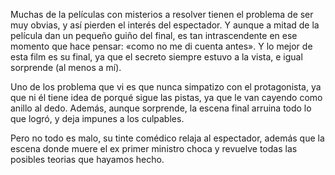 Muchas de la películas con misterios a resolver tienen el problema de ser muy obvias, y así pierden el interés del espectador.
Y aunque a mitad de la película dan un pequeño guiño del final, es tan intrascendente en ese momento que hace pensar: «como no me di cuenta antes».
Y lo mejor de esta film es su final, ya que el secreto siempre estuvo a la vista, e igual sorprende (al menos a mí).

Uno de los problema que vi es que nunca simpatizo con el protagonista, ya que ni él tiene idea de porqué sigue las pistas, ya que le van cayendo como anillo al dedo. Además, aunque sorprende, la escena final arruina todo lo que logró, y deja impunes a los culpables.

Pero no todo es malo, su tinte comédico relaja al espectador, además que la escena donde muere el ex primer ministro choca y revuelve todas las posibles teorias que hayamos hecho.
